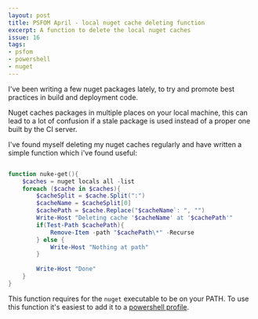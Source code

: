 ```yaml
---
layout: post
title: PSFOM April - local nuget cache deleting function
excerpt: A function to delete the local nuget caches
issue: 16
tags: 
- psfom
- powershell
- nuget
---
```


I've been writing a few nuget packages lately, to try and promote best practices in build and deployment code.

Nuget caches packages in multiple places on your local machine, this can lead to a lot of confusion if a stale package is used instead of a proper one built by the CI server. 

I've found myself deleting my nuget caches regularly and have written a simple function which i've found useful:

``` powershell

function nuke-get(){
    $caches = nuget locals all -list
    foreach ($cache in $caches){
        $cacheSplit = $cache.Split(":")
        $cacheName = $cacheSplit[0]
        $cachePath = $cache.Replace("$cacheName`: ", "")
        Write-Host "Deleting cache '$cacheName' at '$cachePath'"
        if(Test-Path $cachePath){
            Remove-Item -path "$cachePath\*" -Recurse
        } else {
            Write-Host "Nothing at path"
        }
        
        Write-Host "Done"
    }
}

```

This function requires for the `nuget` executable to be on your PATH. To use this function it's easiest to add it to a [powershell profile](http://cburbidge.github.io/powershell-profile/).